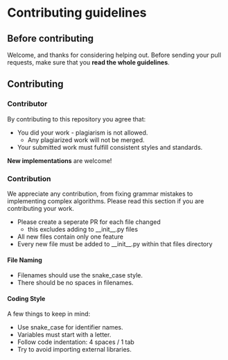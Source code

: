 # Contributing guidelines

## Before contributing

Welcome, and thanks for considering helping out. Before sending your pull requests, make sure that you **read the whole guidelines**.

## Contributing

### Contributor

By contributing to this repository you agree that:

- You did your work - plagiarism is not allowed.
  - Any plagiarized work will not be merged.
- Your submitted work must fulfill consistent styles and standards.

**New implementations** are welcome! 

### Contribution

We appreciate any contribution, from fixing grammar mistakes to implementing complex algorithms. Please read this
section if you are contributing your work.

- Please create a seperate PR for each file changed
    - this excludes adding to \_\_init\_\_.py files
- All new files contain only one feature
- Every new file must be added to \_\_init\_\_.py within that files directory


#### File Naming

- Filenames should use the snake_case style.
- There should be no spaces in filenames.


#### Coding Style

A few things to keep in mind:

- Use snake_case for identifier names.
- Variables must start with a letter.
- Follow code indentation: 4 spaces / 1 tab
- Try to avoid importing external libraries.
